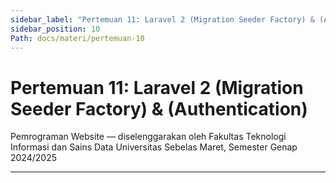 ```yaml
---
sidebar_label: "Pertemuan 11: Laravel 2 (Migration Seeder Factory) & (Authentication)"
sidebar_position: 10
Path: docs/materi/pertemuan-10
---
```


# Pertemuan 11: Laravel 2 (Migration Seeder Factory) & (Authentication)

Pemrograman Website — diselenggarakan oleh Fakultas Teknologi Informasi dan Sains Data Universitas Sebelas Maret, Semester Genap 2024/2025

---


